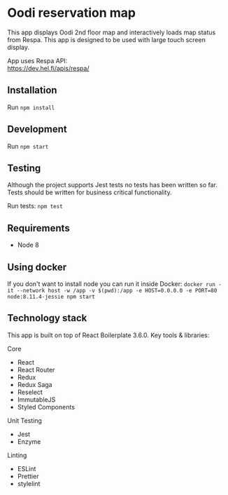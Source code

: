 # Oodi reservation map

This app displays Oodi 2nd floor map and interactively loads map status from Respa. This app is designed to be used with large touch screen display.

App uses Respa API:  
https://dev.hel.fi/apis/respa/

## Installation

Run `npm install`

## Development

Run `npm start`

## Testing

Although the project supports Jest tests no tests has been written so far. Tests should be written for business critical functionality.

Run tests: `npm test`

## Requirements

- Node 8

## Using docker

If you don't want to install node you can run it inside Docker:
`docker run -it --network host -w /app -v $(pwd):/app -e HOST=0.0.0.0 -e PORT=80 node:8.11.4-jessie npm start`

## Technology stack

This app is built on top of React Boilerplate 3.6.0. Key tools & libraries:

Core

- React
- React Router
- Redux
- Redux Saga
- Reselect
- ImmutableJS
- Styled Components

Unit Testing

- Jest
- Enzyme

Linting

- ESLint
- Prettier
- stylelint
